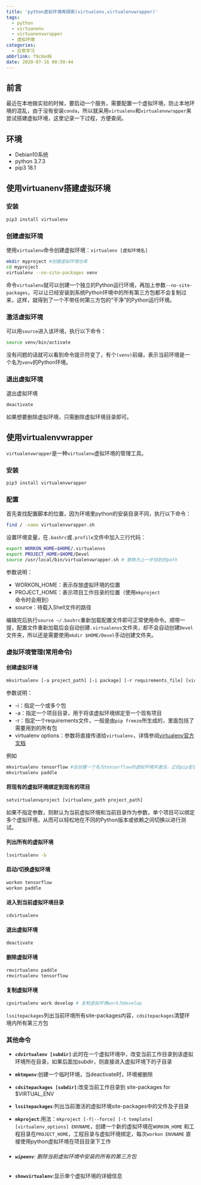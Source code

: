 ```yaml
---
title: 'python虚拟环境再探索(virtualenv,virtualenvwrapper)'
tags:
  - python
  - virtuanenv
  - virtuanenvwrapper
  - 虚拟环境
categories:
  - 日常学习
abbrlink: f9c8ed6
date: 2020-07-16 00:59:44
---
```



## 前言

最近在本地做实验的时候，要启动一个服务，需要配置一个虚拟环境，防止本地环境的混乱，由于没有安装`conda`，所以就采用`virtualenv`和`virtualenvwrapper`来尝试搭建虚拟环境，这里记录一下过程，方便查阅。

## 环境

+ Debian10系统
+ python 3.7.3
+ pip3 18.1

<!-- more -->

## 使用virtuanenv搭建虚拟环境

### 安装

```bash
pip3 install virtualenv
```

### 创建虚拟环境

使用`virtualenv`命令创建虚拟环境：`virtualenv [虚拟环境名]`

```bash
mkdir myproject #创建虚拟环境仓库
cd myproject
virtualenv --no-site-packages venv
```

命令`virtualenv`就可以创建一个独立的Python运行环境，再加上参数`--no-site-packages`，可以让已经安装到系统Python环境中的所有第三方包都不会复制过来，这样，就得到了一个不带任何第三方包的“干净”的Python运行环境。

### 激活虚拟环境

可以用`source`进入该环境，执行以下命令：

```bash
source venv/bin/activate
```

没有问题的话就可以看到命令提示符变了，有个`(venv)`前缀，表示当前环境是一个名为`venv`的Python环境。

### 退出虚拟环境

退出虚拟环境

```bash
deactivate
```

如果想要删除虚拟环境，只需删除虚拟环境目录即可。

## 使用virtualenvwrapper

`virtualenvwrapper`是一种`virtualenv`虚拟环境的管理工具。

### 安装

```bash
pip3 install virtualenvwrapper
```

### 配置

首先查找配置脚本的位置，因为环境里python的安装目录不同，执行以下命令：

```bash
find / -name virtualenvwrapper.sh
```

设置环境变量，在`.bashrc`或`.profile`文件中加入三行代码：

```bash
export WORKON_HOME=$HOME/.virtualenvs
export PROJECT_HOME=$HOME/Devel
source /usr/local/bin/virtualenvwrapper.sh # 替换为上一步找到的path
```

参数说明：

- WORKON_HOME：表示存放虚拟环境的位置
- PROJECT_HOME：表示项目工作目录的位置（使用`mkproject`命令时会用到）
- source：待载入Shell文件的路径

编辑完后执行`source ~/.bashrc`重新加载配置文件即可正常使用命令。顺带一提，配置文件重新加载后会自动创建`.virtualenvs`文件夹，却不会自动创建`Devel`文件夹，所以还是需要使用`mkdir $HOME/Devel`手动创建文件夹。

### 虚拟环境管理(常用命令)

#### **创建虚拟环境**

```bash
mkvirtualenv [-a project_path] [-i package] [-r requirements_file] [virtualenv options] ENVNAME
```

参数说明：

- -i：指定一个或多个包
- -a：指定一个项目目录，用于将该虚拟环境绑定至一个现有项目
- -r：指定一个requirements文件，一般是由`pip freeze`所生成的，里面包括了需要用到的所有包
- virtualenv options：参数将直接传递给`virtualenv`，详情参阅[virtualenv官方文档](https://virtualenv.pypa.io/en/stable/)

例如

```bash
mkvirtualenv tensorflow #会创建一个名为tensorflow的虚拟环境并激活，之后pip安装的所有包都仅仅存在于这个环境中。
mkvirtualenv paddle
```

#### **将现有的虚拟环境绑定到现有的项目**

```bash
setvirtualenvproject [virtualenv_path project_path]
```

如果不指定参数，则默认为当前虚拟环境和当前目录作为参数，单个项目可以绑定多个虚拟环境，从而可以轻松地在不同的Python版本或依赖之间切换以进行测试。

#### **列出所有的虚拟环境**

```bash
lsvirtualenv -b
```

#### **启动/切换虚拟环境**

```bash
workon tensorflow
workon paddle
```

#### **进入到当前虚拟环境目录**

```bash
cdvirtualenv
```

#### **退出虚拟环境**

```bash
deactivate
```

#### **删除虚拟环境**

```bash
rmvirtualenv paddle
rmvirtualenv tensorflow
```

#### **复制虚拟环境**

```bash
cpvirtualenv work develop # 复制虚拟环境work为develop
```

`lssitepackages`列出当前环境所有site-packages内容，`cdsitepackages`清楚环境内所有第三方包

### 其他命令

+ **`cdvirtualenv [subdir]`**:此时在一个虚拟环境中，改变当前工作目录到该虚拟环境所在目录，如果后面加subdir，则直接进入虚拟环境下的子目录

+ **`mktmpenv`**:创建一个临时环境，当deactivate时，环境被删除

+ **`cdsitepackages [subdir]`**:改变当前工作目录到 site-packages for $VIRTUAL_ENV

+ **`lssitepackages`**:列出当前激活的虚拟环境site-packages中的文件及子目录

+ **`mkproject`**:用法：`mkproject [-f|--force] [-t template] [virtualenv_options] ENVNAME`，创建一个新的虚拟环境在`WORKON_HOME` 和工程目录在`PROJECT_HOME`，工程目录与虚拟环境绑定，每次`workon ENVNAME` 直接使用python虚拟环境在项目目录下工作

+ ###### **`wipeenv`**: 删除当前虚拟环境中安装的所有的第三方包

+ **`showvirtualenv`**:显示单个虚拟环境的详细信息
